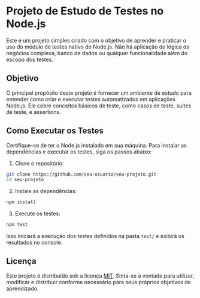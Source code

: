 # Projeto de Estudo de Testes no Node.js

Este é um projeto simples criado com o objetivo de aprender e praticar o uso do módulo de testes nativo do Node.js. Não há aplicação de lógica de negócios complexa, banco de dados ou qualquer funcionalidade além do escopo dos testes.

## Objetivo

O principal propósito deste projeto é fornecer um ambiente de estudo para entender como criar e executar testes automatizados em aplicações Node.js. Ele cobre conceitos básicos de teste, como casos de teste, suites de teste, e assertions.

## Como Executar os Testes

Certifique-se de ter o Node.js instalado em sua máquina. Para instalar as dependências e executar os testes, siga os passos abaixo:

1. Clone o repositório:

```bash
git clone https://github.com/seu-usuario/seu-projeto.git
cd seu-projeto
```

2. Instale as dependências:

```bash
npm install
```

3. Execute os testes:

```bash
npm test
```

Isso iniciará a execução dos testes definidos na pasta `test/` e exibirá os resultados no console.

## Licença

Este projeto é distribuído sob a licença [MIT](LICENSE). Sinta-se à vontade para utilizar, modificar e distribuir conforme necessário para seus próprios objetivos de aprendizado.
